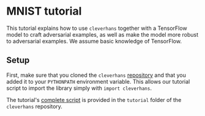 # MNIST tutorial

This tutorial explains how to use `cleverhans` together 
with a TensorFlow model to craft adversarial examples, 
as well as make the model more robust to adversarial 
examples. We assume basic knowledge of TensorFlow. 

## Setup

First, make sure that you cloned the `cleverhans` 
[repository](https://github.com/openai/cleverhans) and
that you added it to your `PYTHONPATH` environment
variable. This allows our tutorial script to import 
the library simply with `import cleverhans`. 

The tutorial's [complete script](https://github.com/openai/cleverhans/blob/master/tutorials/mnist_tutorial.py) 
is provided in the `tutorial` folder of the 
`cleverhans` repository. 
